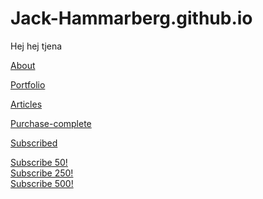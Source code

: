 # Jack-Hammarberg.github.io

Hej hej tjena

[About](/about)

[Portfolio](/Portfolio)

[Articles](/articles)

[Purchase-complete](/purchase-complete)

[Subscribed](/subscribed)

<a href="/subscribed" class="sub-link" data-subvalue="50">Subscribe 50!</a>
<br>
<a href="/subscribed" class="sub-link" data-subvalue="250">Subscribe 250!</a>
<br>
<a href="/subscribed" class="sub-link" data-subvalue="500">Subscribe 500!</a>
<br>

